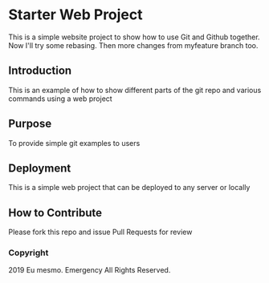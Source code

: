 # Starter Web Project

This is a simple website project to show how to use Git and Github together. Now I'll try some rebasing.
Then more changes from myfeature branch too.

## Introduction

This is an example of how to show different parts of the git repo and various commands using a web project

## Purpose

To provide simple git examples to users

## Deployment

This is a simple web project that can be deployed to any server or locally

## How to Contribute

Please fork this repo and issue Pull Requests for review

### Copyright

2019 Eu mesmo. Emergency All Rights Reserved.